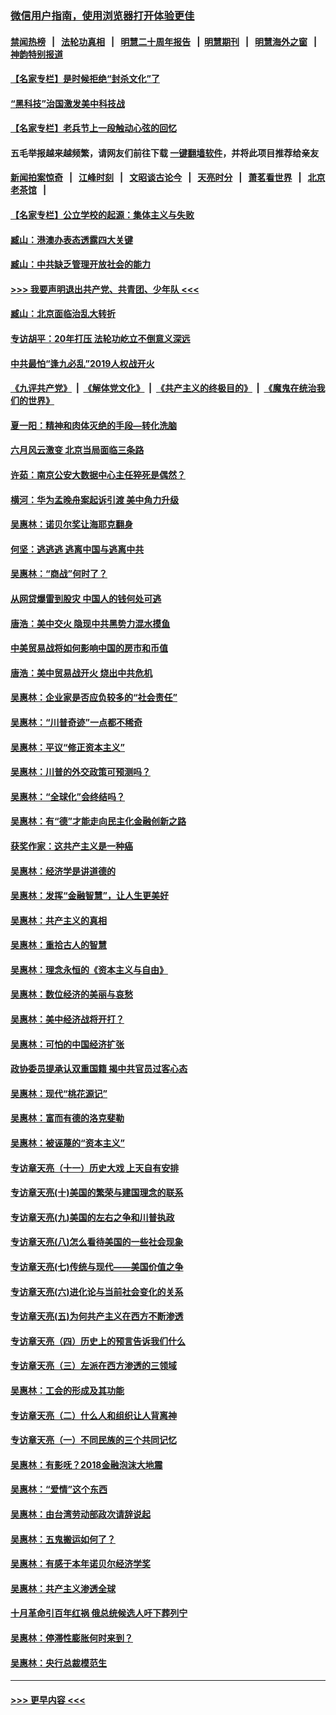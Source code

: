 ### [微信用户指南，使用浏览器打开体验更佳](https://github.com/gfw-breaker/banned-news1/blob/master/indexes/wechat-guide.md?t=0)
#### [禁闻热榜](热点新闻.md?t=0)  &nbsp;&nbsp;|&nbsp;&nbsp; [法轮功真相](https://github.com/gfw-breaker/truth/blob/master/README.md?t=0) &nbsp;&nbsp;|&nbsp;&nbsp; [明慧二十周年报告](https://github.com/gfw-breaker/mh-reports/blob/master/README.md?t=0) &nbsp;&nbsp;|&nbsp;&nbsp;[明慧期刊](https://github.com/gfw-breaker/mh-qikan) &nbsp;&nbsp;|&nbsp;&nbsp; [明慧海外之窗](https://github.com/gfw-breaker/mh-news/blob/master/README.md?t=0) &nbsp;&nbsp;|&nbsp;&nbsp; [神韵特别报道](https://github.com/gfw-breaker/mh-news/blob/master/shenyun.md?t=0)
#### [【名家专栏】是时候拒绝“封杀文化”了](../pages/nsc423/n11814093.md?t=02110222) 
#### [“黑科技”治国激发美中科技战](../pages/nsc423/n11638056.md?t=02110222) 
#### [【名家专栏】老兵节上一段触动心弦的回忆](../pages/nsc423/n11646016.md?t=02110222) 
#### 五毛举报越来越频繁，请网友们前往下载 [一键翻墙软件](https://github.com/gfw-breaker/ssr-accounts)，并将此项目推荐给亲友
#### [新闻拍案惊奇](https://github.com/gfw-breaker/banned-news1/blob/master/pages/link4.md) &nbsp;&nbsp;|&nbsp;&nbsp; [江峰时刻](https://github.com/gfw-breaker/banned-news1/blob/master/pages/link4.md) &nbsp;&nbsp;|&nbsp;&nbsp; [文昭谈古论今](https://github.com/gfw-breaker/banned-news1/blob/master/pages/link4.md) &nbsp;&nbsp;|&nbsp;&nbsp; [天亮时分](https://github.com/gfw-breaker/banned-news1/blob/master/pages/link4.md) &nbsp;&nbsp;|&nbsp;&nbsp; [萧茗看世界](https://github.com/gfw-breaker/banned-news1/blob/master/pages/link4.md) &nbsp;&nbsp;|&nbsp;&nbsp; [北京老茶馆](https://github.com/gfw-breaker/banned-news1/blob/master/pages/link4.md) &nbsp;&nbsp;|&nbsp;&nbsp; 
#### [【名家专栏】公立学校的起源：集体主义与失败](../pages/nsc423/n11601833.md?t=02110222) 
#### [臧山：港澳办表态透露四大关键](../pages/nsc423/n11421628.md?t=02110222) 
#### [臧山：中共缺乏管理开放社会的能力](../pages/nsc423/n11407457.md?t=02110222) 
#### [>>> 我要声明退出共产党、共青团、少年队 <<<](https://github.com/begood0513/goodnews/blob/master/quit/letter.md) 
#### [臧山：北京面临治乱大转折](../pages/nsc423/n11406895.md?t=02110222) 
#### [专访胡平：20年打压 法轮功屹立不倒意义深远](../pages/nsc423/n11398800.md?t=02110222) 
#### [中共最怕“逢九必乱”2019人权战开火](../pages/nsc423/n11385248.md?t=02110222) 
#### [《九评共产党》](https://github.com/begood0513/9ping.md/blob/master/README.md) &nbsp;|&nbsp; [《解体党文化》](../../../../jtdwh.md/blob/master/README.md)  &nbsp;|&nbsp; [《共产主义的终极目的》](../../../../gczydzjmd.md/blob/master/README.md) &nbsp;|&nbsp; [《魔鬼在统治我们的世界》](../../../../mgztzwmdsj.md/blob/master/README.md) 
#### [夏一阳：精神和肉体灭绝的手段—转化洗脑](../pages/nsc423/n11368250.md?t=02110222) 
#### [六月风云激变 北京当局面临三条路](../pages/nsc423/n11313668.md?t=02110222) 
#### [许茹：南京公安大数据中心主任猝死是偶然？](../pages/nsc423/n11064744.md?t=02110222) 
#### [横河：华为孟晚舟案起诉引渡 美中角力升级](../pages/nsc423/n11027230.md?t=02110222) 
#### [吴惠林：诺贝尔奖让海耶克翻身](../pages/nsc423/n10890049.md?t=02110222) 
#### [何坚：逃逃逃 逃离中国与逃离中共](../pages/nsc423/n10592891.md?t=02110222) 
#### [吴惠林：“商战”何时了？](../pages/nsc423/n10573558.md?t=02110222) 
#### [从网贷爆雷到股灾 中国人的钱何处可逃](../pages/nsc423/n10572800.md?t=02110222) 
#### [唐浩：美中交火 隐现中共黑势力混水摸鱼](../pages/nsc423/n10544040.md?t=02110222) 
#### [中美贸易战将如何影响中国的房市和币值](../pages/nsc423/n10543697.md?t=02110222) 
#### [唐浩：美中贸易战开火 烧出中共危机](../pages/nsc423/n10540126.md?t=02110222) 
#### [吴惠林：企业家是否应负较多的“社会责任”](../pages/nsc423/n10535022.md?t=02110222) 
#### [吴惠林：“川普奇迹”一点都不稀奇](../pages/nsc423/n10512808.md?t=02110222) 
#### [吴惠林：平议“修正资本主义”](../pages/nsc423/n10495724.md?t=02110222) 
#### [吴惠林：川普的外交政策可预测吗？](../pages/nsc423/n10462387.md?t=02110222) 
#### [吴惠林：“全球化”会终结吗？](../pages/nsc423/n10452838.md?t=02110222) 
#### [吴惠林：有“德”才能走向民主化金融创新之路](../pages/nsc423/n10432292.md?t=02110222) 
#### [获奖作家：这共产主义是一种癌](../pages/nsc423/n10431541.md?t=02110222) 
#### [吴惠林：经济学是讲道德的](../pages/nsc423/n10398014.md?t=02110222) 
#### [吴惠林：发挥“金融智慧”，让人生更美好](../pages/nsc423/n10375019.md?t=02110222) 
#### [吴惠林：共产主义的真相](../pages/nsc423/n10351394.md?t=02110222) 
#### [吴惠林：重拾古人的智慧](../pages/nsc423/n10337691.md?t=02110222) 
#### [吴惠林：理念永恒的《资本主义与自由》](../pages/nsc423/n10316274.md?t=02110222) 
#### [吴惠林：数位经济的美丽与哀愁](../pages/nsc423/n10292946.md?t=02110222) 
#### [吴惠林：美中经济战将开打？](../pages/nsc423/n10258825.md?t=02110222) 
#### [吴惠林：可怕的中国经济扩张](../pages/nsc423/n10219147.md?t=02110222) 
#### [政协委员提承认双重国籍 揭中共官员过客心态](../pages/nsc423/n10208809.md?t=02110222) 
#### [吴惠林：现代“桃花源记”](../pages/nsc423/n10185234.md?t=02110222) 
#### [吴惠林：富而有德的洛克斐勒](../pages/nsc423/n10142264.md?t=02110222) 
#### [吴惠林：被诬蔑的“资本主义”](../pages/nsc423/n10124816.md?t=02110222) 
#### [专访章天亮（十一）历史大戏 上天自有安排](../pages/nsc423/n10094905.md?t=02110222) 
#### [专访章天亮(十)美国的繁荣与建国理念的联系](../pages/nsc423/n10094899.md?t=02110222) 
#### [专访章天亮(九)美国的左右之争和川普执政](../pages/nsc423/n10094889.md?t=02110222) 
#### [专访章天亮(八)怎么看待美国的一些社会现象](../pages/nsc423/n10094857.md?t=02110222) 
#### [专访章天亮(七)传统与现代——美国价值之争](../pages/nsc423/n10093140.md?t=02110222) 
#### [专访章天亮(六)进化论与当前社会变化的关系](../pages/nsc423/n10092036.md?t=02110222) 
#### [专访章天亮(五)为何共产主义在西方不断渗透](../pages/nsc423/n10083620.md?t=02110222) 
#### [专访章天亮（四）历史上的预言告诉我们什么](../pages/nsc423/n10083606.md?t=02110222) 
#### [专访章天亮（三）左派在西方渗透的三领域](../pages/nsc423/n10081115.md?t=02110222) 
#### [吴惠林：工会的形成及其功能](../pages/nsc423/n10080633.md?t=02110222) 
#### [专访章天亮（二）什么人和组织让人背离神](../pages/nsc423/n10076637.md?t=02110222) 
#### [专访章天亮（一）不同民族的三个共同记忆](../pages/nsc423/n10074188.md?t=02110222) 
#### [吴惠林：有影呒？2018金融泡沫大地震](../pages/nsc423/n10040534.md?t=02110222) 
#### [吴惠林：“爱情”这个东西](../pages/nsc423/n10019423.md?t=02110222) 
#### [吴惠林：由台湾劳动部政次请辞说起](../pages/nsc423/n9979679.md?t=02110222) 
#### [吴惠林：五鬼搬运如何了？](../pages/nsc423/n9925338.md?t=02110222) 
#### [吴惠林：有感于本年诺贝尔经济学奖](../pages/nsc423/n9871883.md?t=02110222) 
#### [吴惠林：共产主义渗透全球](../pages/nsc423/n9812748.md?t=02110222) 
#### [十月革命引百年红祸 俄总统候选人吁下葬列宁](../pages/nsc423/n9810182.md?t=02110222) 
#### [吴惠林：停滞性膨胀何时来到？](../pages/nsc423/n9764136.md?t=02110222) 
#### [吴惠林：央行总裁模范生](../pages/nsc423/n9728134.md?t=02110222) 

----
#### [ >>> 更早内容 <<< ](../indexes/nsc423-earlier.md)
